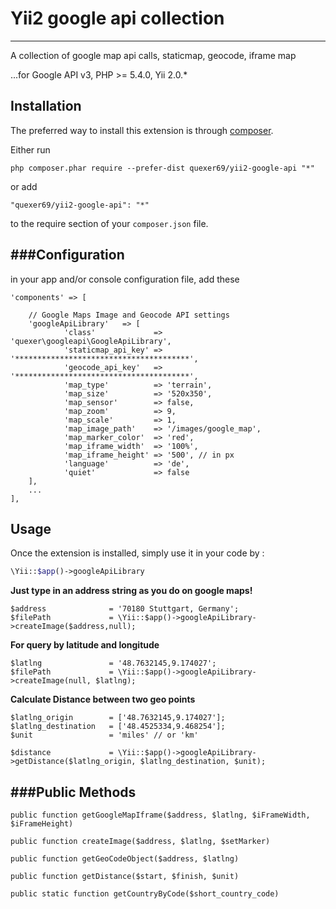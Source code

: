 # Yii2 google api collection 
-----------------------------

A collection of google map api calls, staticmap, geocode, iframe map

...for Google API v3, PHP >= 5.4.0, Yii 2.0.*


Installation
------------

The preferred way to install this extension is through [composer](http://getcomposer.org/download/).

Either run

```
php composer.phar require --prefer-dist quexer69/yii2-google-api "*"
```

or add

```
"quexer69/yii2-google-api": "*"
```

to the require section of your `composer.json` file.


###Configuration
---
in your app and/or console configuration file, add these

    'components' => [
    
        // Google Maps Image and Geocode API settings
    	'googleApiLibrary'   => [
    			'class'             => 'quexer\googleapi\GoogleApiLibrary',
                'staticmap_api_key' => '***************************************',
                'geocode_api_key'   => '***************************************',
                'map_type'          => 'terrain',
                'map_size'          => '520x350',
                'map_sensor'        => false,
                'map_zoom'          => 9,
                'map_scale'         => 1,
                'map_image_path'    => '/images/google_map',
                'map_marker_color'  => 'red',
                'map_iframe_width'  => '100%',
                'map_iframe_height' => '500', // in px
                'language'          => 'de',
                'quiet'             => false
    	],
		...
	],
	
Usage
-----

Once the extension is installed, simply use it in your code by  :

```php
\Yii::$app()->googleApiLibrary
```


**Just type in an address string as you do on google maps!**

    $address 	          = '70180 Stuttgart, Germany';
    $filePath             = \Yii::$app()->googleApiLibrary->createImage($address,null);

**For query by latitude and longitude**

    $latlng 	          = '48.7632145,9.174027';
    $filePath             = \Yii::$app()->googleApiLibrary->createImage(null, $latlng);

**Calculate Distance between two geo points**

    $latlng_origin	      = ['48.7632145,9.174027'];
    $latlng_destination	  = ['48.4525334,9.468254'];
    $unit		          = 'miles' // or 'km'

    $distance		      = \Yii::$app()->googleApiLibrary->getDistance($latlng_origin, $latlng_destination, $unit);


###Public Methods
---

`public function getGoogleMapIframe($address, $latlng, $iFrameWidth, $iFrameHeight)`

`public function createImage($address, $latlng, $setMarker)`

`public function getGeoCodeObject($address, $latlng)`

`public function getDistance($start, $finish, $unit)`

`public static function getCountryByCode($short_country_code)`


